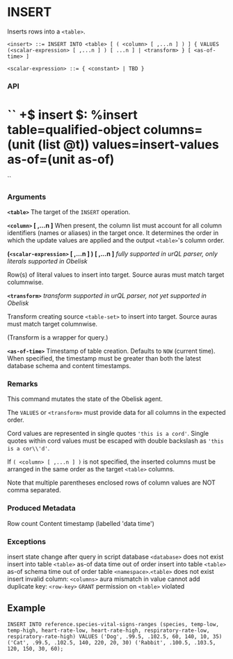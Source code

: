 # INSERT

Inserts rows into a `<table>`.

``
<insert> ::=
  INSERT INTO <table>
    [ ( <column> [ ,...n ] ) ]
    { VALUES (<scalar-expression> [ ,...n ] ) [ ...n ]
      | <transform> }
    [ <as-of-time> ]
``

``
<scalar-expression> ::=
  { <constant>
    | TBD }
``

### API
``
+$  insert
  $:
    %insert
    table=qualified-object
    columns=(unit (list @t))
    values=insert-values
    as-of=(unit as-of)
  ==
``

### Arguments

**`<table>`**
The target of the `INSERT` operation.

**`<column>` [ ,...n ]**
When present, the column list must account for all column identifiers (names or aliases) in the target once. It determines the order in which the update values are applied and the output `<table>`'s column order.   

**(`<scalar-expression>` [ ,...n ] ) [ ,...n ]**
*fully supported in urQL parser, only literals supported in Obelisk*

Row(s) of literal values to insert into target. Source auras must match target columnwise.

**`<transform>`**
*transform supported in urQL parser, not yet supported in Obelisk*

Transform creating source `<table-set>` to insert into target. Source auras must match target columnwise.

(Transform is a wrapper for query.)

**`<as-of-time>`**
Timestamp of table creation. Defaults to `NOW` (current time). When specified, the timestamp must be greater than both the latest database schema and content timestamps.

### Remarks

This command mutates the state of the Obelisk agent.

The `VALUES` or `<transform>` must provide data for all columns in the expected order.

Cord values are represented in single quotes `'this is a cord'`. Single quotes within cord values must be escaped with double backslash as `'this is a cor\\'d'`.

If `( <column> [ ,...n ] )` is not specified, the inserted columns must be arranged in the same order as the target `<table>` columns.

Note that multiple parentheses enclosed rows of column values are NOT comma separated.

### Produced Metadata

Row count
Content timestamp (labelled 'data time')

### Exceptions

insert state change after query in script
database `<database>` does not exist
insert into table `<table>` as-of data time out of order
insert into table `<table>` as-of schema time out of order
table `<namespace>`.`<table>` does not exist
insert invalid column: `<columns>`
aura mismatch in value
cannot add duplicate key: `<row-key>`
`GRANT` permission on `<table>` violated

## Example

``
INSERT INTO reference.species-vital-signs-ranges
  (species, temp-low, temp-high, heart-rate-low, heart-rate-high, respiratory-rate-low, respiratory-rate-high)
VALUES
  ('Dog', .99.5, .102.5, 60, 140, 10, 35)
  ('Cat', .99.5, .102.5, 140, 220, 20, 30)
  ('Rabbit', .100.5, .103.5, 120, 150, 30, 60);
``
